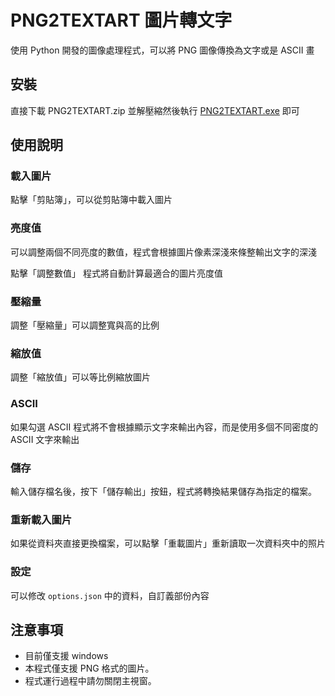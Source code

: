 # PNG2TEXTART 圖片轉文字

使用 Python 開發的圖像處理程式，可以將 PNG 圖像傳換為文字或是 ASCII 畫

## 安裝
直接下載 PNG2TEXTART.zip 並解壓縮然後執行 [PNG2TEXTART.exe](https://github.com/alanwu-9582/PictueToTxt/blob/main/PNG2TEXTART.zip) 即可

## 使用說明
### 載入圖片
點擊「剪貼簿」，可以從剪貼簿中載入圖片
### 亮度值
可以調整兩個不同亮度的數值，程式會根據圖片像素深淺來條整輸出文字的深淺

點擊「調整數值」 程式將自動計算最適合的圖片亮度值

### 壓縮量
調整「壓縮量」可以調整寬與高的比例

### 縮放值
調整「縮放值」可以等比例縮放圖片

### ASCII
如果勾選 ASCII 程式將不會根據顯示文字來輸出內容，而是使用多個不同密度的 ASCII 文字來輸出

### 儲存
輸入儲存檔名後，按下「儲存輸出」按鈕，程式將轉換結果儲存為指定的檔案。

### 重新載入圖片
如果從資料夾直接更換檔案，可以點擊「重載圖片」重新讀取一次資料夾中的照片

### 設定
可以修改 `options.json` 中的資料，自訂義部份內容

## 注意事項
- 目前僅支援 windows
- 本程式僅支援 PNG 格式的圖片。
- 程式運行過程中請勿關閉主視窗。
